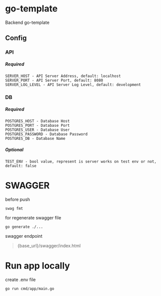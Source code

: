 # go-template
Backend go-template

## Config

### API

##### Required

```
SERVER_HOST - API Server Address, default: localhost
SERVER_PORT - API Server Port, default: 8080  
SERVER_LOG_LEVEL - API Server Log Level, default: development  
```

### DB

##### Required

```
POSTGRES_HOST - Database Host
POSTGRES_PORT - Database Port
POSTGRES_USER - Database User
POSTGRES_PASSWORD - Database Password
POSTGRES_DB - Database Name
```


##### Optional

```
TEST_ENV - bool value, represent is server works on test env or not, default: false
```

# SWAGGER
before push
```shell
swag fmt
```

for regenerate swagger file
```shell
go generate ./...
```

swagger endpoint
> {base_url}/swagger/index.html

# Run app locally

create .env file

```shell
go run cmd/app/main.go
```